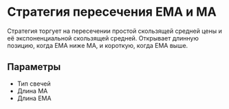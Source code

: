 # Стратегия пересечения EMA и MA

Стратегия торгует на пересечении простой скользящей средней цены и её экспоненциальной скользящей средней. Открывает длинную позицию, когда EMA ниже MA, и короткую, когда EMA выше.

## Параметры
- Тип свечей
- Длина MA
- Длина EMA
